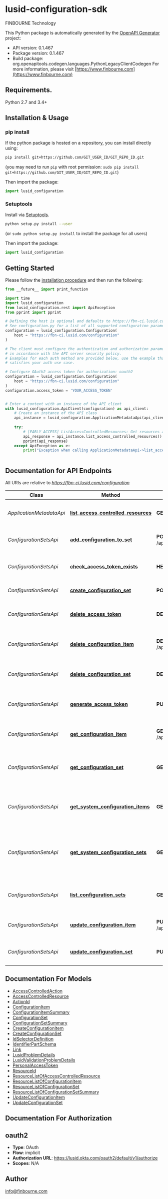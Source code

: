 # lusid-configuration-sdk
FINBOURNE Technology

This Python package is automatically generated by the [OpenAPI Generator](https://openapi-generator.tech) project:

- API version: 0.1.467
- Package version: 0.1.467
- Build package: org.openapitools.codegen.languages.PythonLegacyClientCodegen
For more information, please visit [https://www.finbourne.com](https://www.finbourne.com)

## Requirements.

Python 2.7 and 3.4+

## Installation & Usage
### pip install

If the python package is hosted on a repository, you can install directly using:

```sh
pip install git+https://github.com/GIT_USER_ID/GIT_REPO_ID.git
```
(you may need to run `pip` with root permission: `sudo pip install git+https://github.com/GIT_USER_ID/GIT_REPO_ID.git`)

Then import the package:
```python
import lusid_configuration
```

### Setuptools

Install via [Setuptools](http://pypi.python.org/pypi/setuptools).

```sh
python setup.py install --user
```
(or `sudo python setup.py install` to install the package for all users)

Then import the package:
```python
import lusid_configuration
```

## Getting Started

Please follow the [installation procedure](#installation--usage) and then run the following:

```python
from __future__ import print_function

import time
import lusid_configuration
from lusid_configuration.rest import ApiException
from pprint import pprint

# Defining the host is optional and defaults to https://fbn-ci.lusid.com/configuration
# See configuration.py for a list of all supported configuration parameters.
configuration = lusid_configuration.Configuration(
    host = "https://fbn-ci.lusid.com/configuration"
)

# The client must configure the authentication and authorization parameters
# in accordance with the API server security policy.
# Examples for each auth method are provided below, use the example that
# satisfies your auth use case.

# Configure OAuth2 access token for authorization: oauth2
configuration = lusid_configuration.Configuration(
    host = "https://fbn-ci.lusid.com/configuration"
)
configuration.access_token = 'YOUR_ACCESS_TOKEN'


# Enter a context with an instance of the API client
with lusid_configuration.ApiClient(configuration) as api_client:
    # Create an instance of the API class
    api_instance = lusid_configuration.ApplicationMetadataApi(api_client)
    
    try:
        # [EARLY ACCESS] ListAccessControlledResources: Get resources available for access control
        api_response = api_instance.list_access_controlled_resources()
        pprint(api_response)
    except ApiException as e:
        print("Exception when calling ApplicationMetadataApi->list_access_controlled_resources: %s\n" % e)
    
```

## Documentation for API Endpoints

All URIs are relative to *https://fbn-ci.lusid.com/configuration*

Class | Method | HTTP request | Description
------------ | ------------- | ------------- | -------------
*ApplicationMetadataApi* | [**list_access_controlled_resources**](docs/ApplicationMetadataApi.md#list_access_controlled_resources) | **GET** /api/metadata/access/resources | [EARLY ACCESS] ListAccessControlledResources: Get resources available for access control
*ConfigurationSetsApi* | [**add_configuration_to_set**](docs/ConfigurationSetsApi.md#add_configuration_to_set) | **POST** /api/sets/{type}/{scope}/{code}/items | [EARLY ACCESS] AddConfigurationToSet: Add a configuration item to an existing set
*ConfigurationSetsApi* | [**check_access_token_exists**](docs/ConfigurationSetsApi.md#check_access_token_exists) | **HEAD** /api/sets/personal/me | [DEPRECATED] CheckAccessTokenExists: Check the Personal Access Token exists for the current user
*ConfigurationSetsApi* | [**create_configuration_set**](docs/ConfigurationSetsApi.md#create_configuration_set) | **POST** /api/sets | [EARLY ACCESS] CreateConfigurationSet: Create a configuration set
*ConfigurationSetsApi* | [**delete_access_token**](docs/ConfigurationSetsApi.md#delete_access_token) | **DELETE** /api/sets/personal/me | [DEPRECATED] DeleteAccessToken: Delete any stored Personal Access Token for the current user
*ConfigurationSetsApi* | [**delete_configuration_item**](docs/ConfigurationSetsApi.md#delete_configuration_item) | **DELETE** /api/sets/{type}/{scope}/{code}/items/{key} | [EARLY ACCESS] DeleteConfigurationItem: Remove the specified configuration item from the specified configuration set
*ConfigurationSetsApi* | [**delete_configuration_set**](docs/ConfigurationSetsApi.md#delete_configuration_set) | **DELETE** /api/sets/{type}/{scope}/{code} | [EARLY ACCESS] DeleteConfigurationSet: Deletes a configuration set along with all their configuration items
*ConfigurationSetsApi* | [**generate_access_token**](docs/ConfigurationSetsApi.md#generate_access_token) | **PUT** /api/sets/personal/me | [DEPRECATED] GenerateAccessToken: Generate a Personal Access Token for the current user and stores it in the me token
*ConfigurationSetsApi* | [**get_configuration_item**](docs/ConfigurationSetsApi.md#get_configuration_item) | **GET** /api/sets/{type}/{scope}/{code}/items/{key} | [EARLY ACCESS] GetConfigurationItem: Get the specific configuration item within an existing set
*ConfigurationSetsApi* | [**get_configuration_set**](docs/ConfigurationSetsApi.md#get_configuration_set) | **GET** /api/sets/{type}/{scope}/{code} | [EARLY ACCESS] GetConfigurationSet: Get a configuration set, including all the associated metadata. By default secrets will not be revealed
*ConfigurationSetsApi* | [**get_system_configuration_items**](docs/ConfigurationSetsApi.md#get_system_configuration_items) | **GET** /api/sets/system/{code}/items/{key} | [EARLY ACCESS] GetSystemConfigurationItems: Get the specific system configuration items within a system set  All users have access to this endpoint
*ConfigurationSetsApi* | [**get_system_configuration_sets**](docs/ConfigurationSetsApi.md#get_system_configuration_sets) | **GET** /api/sets/system/{code} | [EARLY ACCESS] GetSystemConfigurationSets: Get the specified system configuration sets, including all their associated metadata. By default secrets will not be revealed  All users have access to this endpoint
*ConfigurationSetsApi* | [**list_configuration_sets**](docs/ConfigurationSetsApi.md#list_configuration_sets) | **GET** /api/sets | [EARLY ACCESS] ListConfigurationSets: List all configuration sets summaries (I.e. list of scope/code combinations available)
*ConfigurationSetsApi* | [**update_configuration_item**](docs/ConfigurationSetsApi.md#update_configuration_item) | **PUT** /api/sets/{type}/{scope}/{code}/items/{key} | [EARLY ACCESS] UpdateConfigurationItem: Update a configuration item&#39;s value and/or description
*ConfigurationSetsApi* | [**update_configuration_set**](docs/ConfigurationSetsApi.md#update_configuration_set) | **PUT** /api/sets/{type}/{scope}/{code} | [EARLY ACCESS] UpdateConfigurationSet: Update the description of a configuration set


## Documentation For Models

 - [AccessControlledAction](docs/AccessControlledAction.md)
 - [AccessControlledResource](docs/AccessControlledResource.md)
 - [ActionId](docs/ActionId.md)
 - [ConfigurationItem](docs/ConfigurationItem.md)
 - [ConfigurationItemSummary](docs/ConfigurationItemSummary.md)
 - [ConfigurationSet](docs/ConfigurationSet.md)
 - [ConfigurationSetSummary](docs/ConfigurationSetSummary.md)
 - [CreateConfigurationItem](docs/CreateConfigurationItem.md)
 - [CreateConfigurationSet](docs/CreateConfigurationSet.md)
 - [IdSelectorDefinition](docs/IdSelectorDefinition.md)
 - [IdentifierPartSchema](docs/IdentifierPartSchema.md)
 - [Link](docs/Link.md)
 - [LusidProblemDetails](docs/LusidProblemDetails.md)
 - [LusidValidationProblemDetails](docs/LusidValidationProblemDetails.md)
 - [PersonalAccessToken](docs/PersonalAccessToken.md)
 - [ResourceId](docs/ResourceId.md)
 - [ResourceListOfAccessControlledResource](docs/ResourceListOfAccessControlledResource.md)
 - [ResourceListOfConfigurationItem](docs/ResourceListOfConfigurationItem.md)
 - [ResourceListOfConfigurationSet](docs/ResourceListOfConfigurationSet.md)
 - [ResourceListOfConfigurationSetSummary](docs/ResourceListOfConfigurationSetSummary.md)
 - [UpdateConfigurationItem](docs/UpdateConfigurationItem.md)
 - [UpdateConfigurationSet](docs/UpdateConfigurationSet.md)


## Documentation For Authorization


## oauth2

- **Type**: OAuth
- **Flow**: implicit
- **Authorization URL**: https://lusid.okta.com/oauth2/default/v1/authorize
- **Scopes**: N/A


## Author

info@finbourne.com


